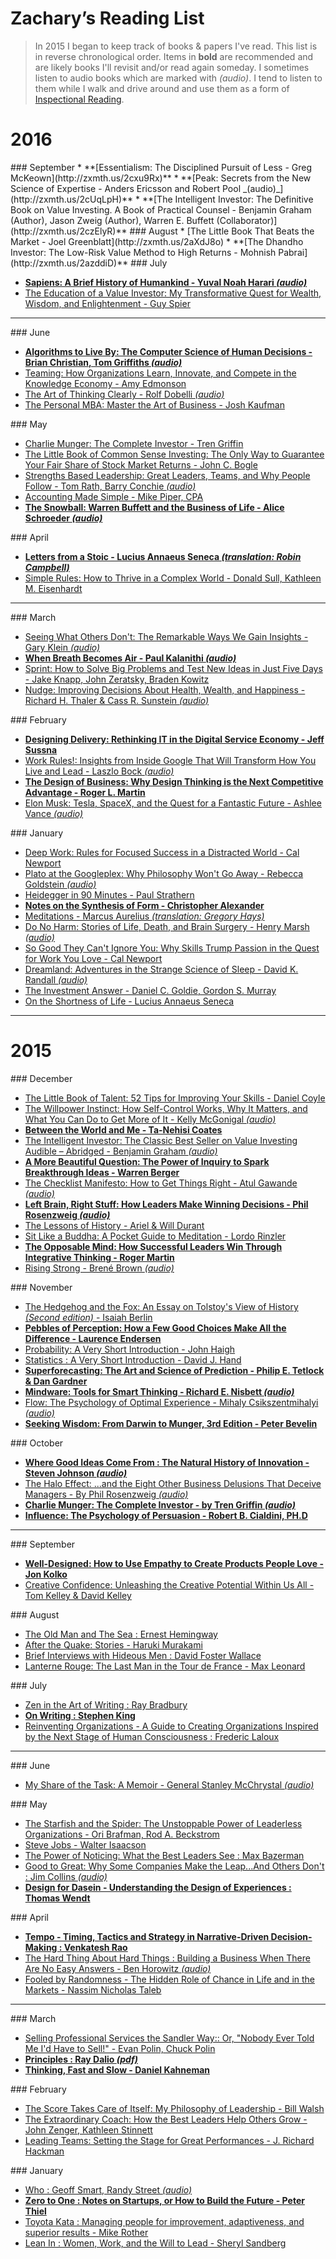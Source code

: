 
# Zachary’s Reading List

> In 2015 I began to keep track of books & papers I've read. This list is in
> reverse chronological order. Items in **bold** are recommended and are likely
> books I'll revisit and/or read again someday. I sometimes listen to audio
> books which are marked with _(audio)_. I tend to listen to them while I walk
> and drive around and use them as a form of [Inspectional
> Reading](http://cw.gp/1JjbJhy).

# 2016

<a id="september2016">
### September
* **[Essentialism: The Disciplined Pursuit of Less - Greg McKeown](http://zxmth.us/2cxu9Rx)**
* **[Peak: Secrets from the New Science of Expertise - Anders Ericsson and Robert Pool _(audio)_](http://zxmth.us/2cUqLpH)**
* **[The Intelligent Investor: The Definitive Book on Value Investing. A Book of Practical Counsel - Benjamin Graham  (Author), Jason Zweig  (Author), Warren E. Buffett (Collaborator)](http://zxmth.us/2czElyR)**

<a id="august2016">
### August
* [The Little Book That Beats the Market - Joel Greenblatt](http://zxmth.us/2aXdJ8o)
* **[The Dhandho Investor: The Low-Risk Value Method to High Returns - Mohnish Pabrai](http://zxmth.us/2azddiD)**

<a id="july2016">
### July

* **[Sapiens: A Brief History of Humankind - Yuval Noah Harari _(audio)_](http://zxmth.us/2aqjA7V)**
* [The Education of a Value Investor: My Transformative Quest for Wealth, Wisdom, and Enlightenment - Guy Spier](http://zxmth.us/29n3bg6)

----

<a id="june2016">
### June

* **[Algorithms to Live By: The Computer Science of Human Decisions - Brian Christian, Tom Griffiths _(audio)_](http://zxmth.us/28W8v8O)**
* [Teaming: How Organizations Learn, Innovate, and Compete in the Knowledge Economy - Amy Edmonson](http://zxmth.us/1VWcCGy)
* [The Art of Thinking Clearly - Rolf Dobelli _(audio)_](http://zxmth.us/1U5fdeS)
* [The Personal MBA: Master the Art of Business - Josh Kaufman](http://zxmth.us/1XYRGyS)

<a id="may2016">
### May

* [Charlie Munger: The Complete Investor - Tren Griffin](http://zxmth.us/24f0mkC)
* [The Little Book of Common Sense Investing: The Only Way to Guarantee Your Fair Share of Stock Market Returns - John C. Bogle](http://zxmth.us/1XUOBQt)
* [Strengths Based Leadership: Great Leaders, Teams, and Why People Follow - Tom Rath, Barry Conchie _(audio)_ ](http://zxmth.us/1TWjrbI)
* [Accounting Made Simple - Mike Piper, CPA](http://zxmth.us/1YkS4WM)
* **[The Snowball: Warren Buffett and the Business of Life -  Alice Schroeder _(audio)_](http://zxmth.us/1YkRUhS)**

<a id="april2016">
### April

* **[Letters from a Stoic - Lucius Annaeus Seneca _(translation: Robin Campbell)_](http://zxmth.us/1TWjft1)**
* [Simple Rules: How to Thrive in a Complex World - Donald Sull, Kathleen M. Eisenhardt](http://zxmth.us/1TWjSmh)

----

<a id="march2016">
### March

* [Seeing What Others Don't: The Remarkable Ways We Gain Insights - Gary Klein _(audio)_](http://zxmth.us/1VWCUYB)
* **[When Breath Becomes Air - Paul Kalanithi _(audio)_](http://zxmth.us/1RfLqli)**
* [Sprint: How to Solve Big Problems and Test New Ideas in Just Five Days - Jake Knapp, John Zeratsky, Braden Kowitz](http://zxmth.us/1RfLkKt)
* [Nudge: Improving Decisions About Health, Wealth, and Happiness - Richard H. Thaler & Cass R. Sunstein _(audio)_](http://zxmth.us/1QUTdQe)

<a id="february2016">
### February

* **[Designing Delivery: Rethinking IT in the Digital Service Economy - Jeff Sussna](http://zxmth.us/1Sa7Sv4)**
* [Work Rules!: Insights from Inside Google That Will Transform How You Live and Lead - Laszlo Bock _(audio)_](http://zxmth.us/1os6jxa)
* **[The Design of Business: Why Design Thinking is the Next Competitive Advantage - Roger L. Martin](http://zxmth.us/1QgRPMJ)**
* [Elon Musk: Tesla, SpaceX, and the Quest for a Fantastic Future - Ashlee Vance _(audio)_](http://zxmth.us/1TENEty)

<a id="january2016">
### January

* [Deep Work: Rules for Focused Success in a Distracted World - Cal Newport](http://zxmth.us/1KNNrwU)
* [Plato at the Googleplex: Why Philosophy Won't Go Away - Rebecca Goldstein _(audio)_](http://zxmth.us/1WQoJTz)
* [Heidegger in 90 Minutes - Paul Strathern](http://zxmth.us/1WQozeZ)
* **[Notes on the Synthesis of Form - Christopher Alexander](http://zxmth.us/1JN1UOz)**
* [Meditations - Marcus Aurelius _(translation: Gregory Hays)_](http://zxmth.us/1ZYHQwt)
* [Do No Harm: Stories of Life, Death, and Brain Surgery - Henry Marsh _(audio)_](http://zxmth.us/1VXwg2q)
* [So Good They Can't Ignore You: Why Skills Trump Passion in the Quest for Work You Love - Cal Newport](http://zxmth.us/1JA5UBH)
* [Dreamland: Adventures in the Strange Science of Sleep - David K. Randall _(audio)_](http://zxmth.us/1mE1Wxx)
* [The Investment Answer - Daniel C. Goldie, Gordon S. Murray](http://zxmth.us/1R9Qwiq)
* [On the Shortness of Life - Lucius Annaeus Seneca](http://zxmth.us/1VySl7m)

----

# 2015

<a id="december2015">
### December

* [The Little Book of Talent: 52 Tips for Improving Your Skills - Daniel Coyle](http://cw.gp/1Pw3YLL)
* [The Willpower Instinct: How Self-Control Works, Why It Matters, and What You Can Do to Get More of It - Kelly McGonigal _(audio)_](http://cw.gp/1Oi5b8z)
* **[Between the World and Me - Ta-Nehisi Coates](http://cw.gp/1Ja36Lt)**
* [The Intelligent Investor: The Classic Best Seller on Value Investing Audible – Abridged - Benjamin Graham _(audio)_](http://cw.gp/1OBT7es)
* **[A More Beautiful Question: The Power of Inquiry to Spark Breakthrough Ideas - Warren Berger](http://cw.gp/1YhUbOU)**
* [The Checklist Manifesto: How to Get Things Right - Atul Gawande _(audio)_](http://cw.gp/1T1WnDN)
* **[Left Brain, Right Stuff: How Leaders Make Winning Decisions - Phil Rosenzweig _(audio)_](http://cw.gp/1Y98uQu)**
* [The Lessons of History - Ariel & Will Durant](http://cw.gp/1Y98mk2)
* [Sit Like a Buddha: A Pocket Guide to Meditation - Lordo Rinzler](http://cw.gp/1R1Q9pu)
* **[The Opposable Mind: How Successful Leaders Win Through Integrative Thinking - Roger Martin](http://cw.gp/1Q761a2)**
* [Rising Strong - Brené Brown _(audio)_](http://cw.gp/1SvKANI)

<a id="november2015">
### November

* [The Hedgehog and the Fox: An Essay on Tolstoy's View of History _(Second edition)_ - Isaiah Berlin](http://cw.gp/1StjIOd)
* **[Pebbles of Perception: How a Few Good Choices Make All the Difference - Laurence Endersen](http://cw.gp/1LHYqqI)**
* [Probability: A Very Short Introduction - John Haigh](http://cw.gp/1Oo1Vsx)
* [Statistics : A Very Short Introduction - David J. Hand](http://cw.gp/1jgxLdG)
* **[Superforecasting: The Art and Science of Prediction - Philip E. Tetlock & Dan Gardner](http://amzn.to/1lxROWL)**
* **[Mindware: Tools for Smart Thinking - Richard E. Nisbett _(audio)_](http://amzn.to/1Naj368)**
* [Flow: The Psychology of Optimal Experience - Mihaly Csikszentmihalyi _(audio)_](http://amzn.to/1kp1GkW)
* **[Seeking Wisdom: From Darwin to Munger, 3rd Edition - Peter Bevelin](http://amzn.to/1Mvlppy)**

<a id="october2015">
### October

* **[Where Good Ideas Come From : The Natural History of Innovation - Steven Johnson _(audio)_](http://amzn.to/1MNfPzi)**
* [The Halo Effect: ...and the Eight Other Business Delusions That Deceive Managers - By Phil Rosenzweig _(audio)_](http://amzn.to/1GeCEz9)
* **[Charlie Munger: The Complete Investor - by Tren Griffin _(audio)_](http://amzn.to/1ZRibGX)**
* **[Influence: The Psychology of Persuasion - Robert B. Cialdini, PH.D](http://amzn.to/1RkkpbR)**

----

<a id="september2015">
### September

* **[Well-Designed: How to Use Empathy to Create Products People Love - Jon Kolko](http://amzn.to/1O5UJQO)**
* [Creative Confidence: Unleashing the Creative Potential Within Us All - Tom Kelley & David Kelley](http://amzn.to/1KU1iBI)

<a id="august2015">
### August

* [The Old Man and The Sea : Ernest Hemingway](http://amzn.to/1K8Z1ra)
* [After the Quake: Stories - Haruki Murakami](http://amzn.to/1U8n4v9)
* [Brief Interviews with Hideous Men : David Foster Wallace](http://amzn.to/1KXixno)
* [Lanterne Rouge: The Last Man in the Tour de France - Max Leonard](http://amzn.to/1OZpV2t)

<a id="july2015">
### July

* [Zen in the Art of Writing : Ray Bradbury](http://amzn.to/1OZpV2t)
* **[On Writing : Stephen King](http://amzn.to/1Me2fIj)**
* [Reinventing Organizations - A Guide to Creating Organizations Inspired by the Next Stage of Human Consciousness : Frederic Laloux](http://amzn.to/1Ki5jEn)

----

<a id="june2015">
### June

* [My Share of the Task: A Memoir - General Stanley McChrystal _(audio)_](http://amzn.to/1GyTB0h)

<a id="may2015">
### May

* [The Starfish and the Spider: The Unstoppable Power of Leaderless Organizations - Ori Brafman, Rod A. Beckstrom](http://amzn.to/1KGgfey)
* [Steve Jobs - Walter Isaacson](http://amzn.to/1HHeCwe)
* [The Power of Noticing: What the Best Leaders See : Max Bazerman](http://amzn.to/1FOKwqn)
* [Good to Great: Why Some Companies Make the Leap...And Others Don't : Jim Collins _(audio)_](http://amzn.to/1HskN7a)
* **[Design for Dasein - Understanding the Design of Experiences : Thomas Wendt](http://amzn.to/1d0q35n)**

<a id="april2015">
### April

* **[Tempo - Timing, Tactics and Strategy in Narrative-Driven Decision-Making : Venkatesh Rao](http://amzn.to/1z0tXo7)**
* [The Hard Thing About Hard Things : Building a Business When There Are No Easy Answers - Ben Horowitz  _(audio)_](http://amzn.to/1J7Jy5j)
* [Fooled by Randomness - The Hidden Role of Chance in Life and in the Markets - Nassim Nicholas Taleb](http://amzn.to/1ElQXPd)

----

<a id="march2015">
### March

* [Selling Professional Services the Sandler Way:: Or, "Nobody Ever Told Me I'd Have to Sell!" - Evan Polin, Chuck Polin](http://amzn.to/1PwI5uC)
* **[Principles : Ray Dalio _(pdf)_](http://www.bwater.com/uploads/filemanager/principles/bridgewater-associates-ray-dalio-principles.pdf)**
* **[Thinking, Fast and Slow - Daniel Kahneman](http://amzn.to/1aSYhXv)**

<a id="february2015">
### February

* [The Score Takes Care of Itself: My Philosophy of Leadership - Bill Walsh](http://amzn.to/1JzoVA6)
* [The Extraordinary Coach: How the Best Leaders Help Others Grow - John Zenger, Kathleen Stinnett](http://amzn.to/1aSYdHb)
* [Leading Teams: Setting the Stage for Great Performances - J. Richard Hackman](http://amzn.to/1Dvir4q)

<a id="january2015">
### January

* [Who : Geoff Smart, Randy Street _(audio)_](http://amzn.to/1ElQigK)
* **[Zero to One : Notes on Startups, or How to Build the Future - Peter Thiel](http://amzn.to/1JzoE01)**
* [Toyota Kata : Managing people for improvement, adaptiveness, and superior results - Mike Rother](http://amzn.to/1JzoCFc)
* [Lean In : Women, Work, and the Will to Lead - Sheryl Sandberg](http://amzn.to/1aSXXIg)
